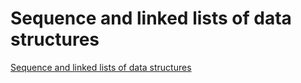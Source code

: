 # Sequence and linked lists of data structures
[Sequence and linked lists of data structures](https://aiwithcloud.com/2022/09/16/sequence_and_linked_lists_of_data_structures/)